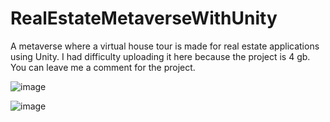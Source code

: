 # RealEstateMetaverseWithUnity
A metaverse where a virtual house tour is made for real estate applications using Unity.
I had difficulty uploading it here because the project is 4 gb. You can leave me a comment for the project.

![image](https://user-images.githubusercontent.com/58533563/187216627-a9a2a7d0-3a54-46f0-a31f-e7c2651ff1ac.png)

![image](https://user-images.githubusercontent.com/58533563/187216655-5fa4b767-3eff-4fd1-b8bc-efde5ad610af.png)
